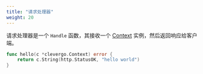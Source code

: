 ```yaml
---
title: "请求处理器"
weight: 20
---
```


请求处理器是一个 `Handle` 函数，其接收一个 [Context](/zh/basics/context) 实例，然后返回响应给客户端。

```go
func hello(c *clevergo.Context) error {
	return c.String(http.StatusOK, "hello world")
}
```
